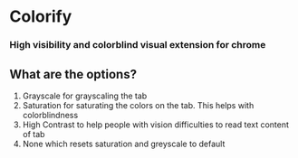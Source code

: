 # Colorify
### High visibility and colorblind visual extension for chrome

## What are the options?
1. Grayscale for grayscaling the tab
2. Saturation for saturating the colors on the tab. This helps with colorblindness
3. High Contrast to help people with vision difficulties to read text content of tab
4. None which resets saturation and greyscale to default